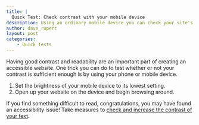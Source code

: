 ```yaml
---
title: |
  Quick Test: Check contrast with your mobile device
description: Using an ordinary mobile device you can check your site's readability.
author: dave_rupert
layout: post
categories:
    - Quick Tests
---
```


Having good contrast and readability are an important part of creating an accessible website. One trick you can do to test whether or not your contrast is sufficient enough is by using your phone or mobile device.

1. Set the brightness of your mobile device to its lowest setting.
1. Open up your website on the device and begin browsing around.

If you find something difficult to read, congratulations, you may have found an accessibility issue! Take measures to [check and increase the contrast of your text](http://www.checkmycolours.com/).
